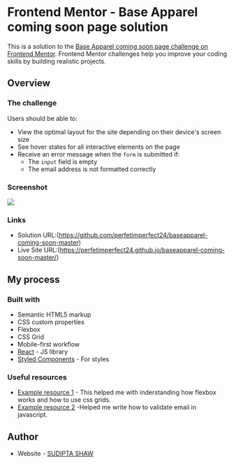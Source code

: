 # Frontend Mentor - Base Apparel coming soon page solution

This is a solution to the [Base Apparel coming soon page challenge on Frontend Mentor](https://www.frontendmentor.io/challenges/base-apparel-coming-soon-page-5d46b47f8db8a7063f9331a0). Frontend Mentor challenges help you improve your coding skills by building realistic projects. 


## Overview

### The challenge

Users should be able to:

- View the optimal layout for the site depending on their device's screen size
- See hover states for all interactive elements on the page
- Receive an error message when the `form` is submitted if:
  - The `input` field is empty
  - The email address is not formatted correctly

### Screenshot

![](./images/screenshot-base-apparel.png)

### Links

- Solution URL:(https://github.com/perfetimperfect24/baseapparel-coming-soon-master)
- Live Site URL:(https://perfetimperfect24.github.io/baseapparel-coming-soon-master/)

## My process

### Built with

- Semantic HTML5 markup
- CSS custom properties
- Flexbox
- CSS Grid
- Mobile-first workflow
- [React](https://reactjs.org/) - JS library
- [Styled Components](https://styled-components.com/) - For styles


### Useful resources

- [Example resource 1](https://css-tricks.com/snippets/css/a-guide-to-flexbox/) - This helped me with inderstanding how flexbox works and how to use css grids.
- [Example resource 2](https://www.simplilearn.com/tutorials/javascript-tutorial/email-validation-in-javascript) -Helped me write how to validate email in javascript.

## Author

- Website - [SUDIPTA SHAW](https://perfetimperfect24.github.io/SudiptaShaw/)
